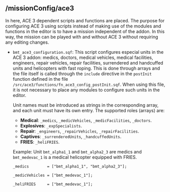 ## /missionConfig/ace3

In here, ACE 3 dependent scripts and functions are placed. The purpose for configuring ACE 3 using scripts
instead of making use of the modules and functions in the editor is to have a mission independent of the
addon. In this way, the mission can be played with and without ACE 3 without requiring any editing changes.

* `bmt_ace3_configuration.sqf`: This script configures especial units in the ACE 3 addon: medics, doctors,
medical vehicles, medical facilities, engineers, repair vehicles, repair facilities, surrendered and
handcuffed units and helicopters with fast roping. This is done through arrays and the file itself is
called through the `include` directive in the `postInit` function defined in the file
`/src/ace3/functions/fn_ace3_config_postInit.sqf`. When using this file, it is not necessary to place any
modules to configure such units in the editor.

  Unit names must be introduced as strings in the corresponding array, and each unit must have its own
  entry. The supported roles (arrays) are:

  * **Medical**: `_medics`, `_medicVehicles`, `_medicFacilities`, `_doctors`.
  * **Explosives**: `_expSpecialists`.
  * **Repair**: `_engineers`, `_repairVehicles`, `_repairFacilities`.
  * **Captives**: `_surrenderedUnits`, `_handcuffedUnits`.
  * **FRIES**: `_heliFRIES`.

  Example: Unit `bmt_alpha1_1` and `bmt_alpha2_3` are medics and `bmt_medevac_1` is a medical helicopter
  equipped with FRIES.

  `_medics        = ["bmt_alpha1_1", "bmt_alpha2_3"];`

  `_medicVehicles = ["bmt_medevac_1"];`
  
  `_heliFRIES     = ["bmt_medevac_1"];`
